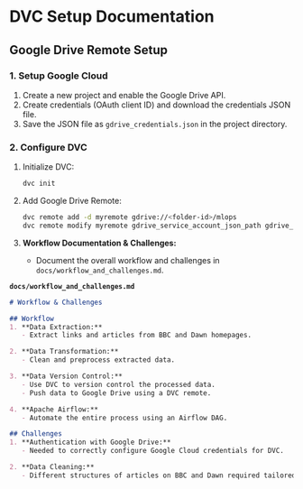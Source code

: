 # DVC Setup Documentation

## Google Drive Remote Setup
### 1. Setup Google Cloud
1. Create a new project and enable the Google Drive API.
2. Create credentials (OAuth client ID) and download the credentials JSON file.
3. Save the JSON file as `gdrive_credentials.json` in the project directory.

### 2. Configure DVC
1. Initialize DVC:
    ```bash
    dvc init
    ```

2. Add Google Drive Remote:
    ```bash
    dvc remote add -d myremote gdrive://<folder-id>/mlops
    dvc remote modify myremote gdrive_service_account_json_path gdrive_credentials.json
    ```

3. **Workflow Documentation & Challenges:**
   - Document the overall workflow and challenges in `docs/workflow_and_challenges.md`.

**`docs/workflow_and_challenges.md`**
```markdown
# Workflow & Challenges

## Workflow
1. **Data Extraction:**
   - Extract links and articles from BBC and Dawn homepages.

2. **Data Transformation:**
   - Clean and preprocess extracted data.

3. **Data Version Control:**
   - Use DVC to version control the processed data.
   - Push data to Google Drive using a DVC remote.

4. **Apache Airflow:**
   - Automate the entire process using an Airflow DAG.

## Challenges
1. **Authentication with Google Drive:**
   - Needed to correctly configure Google Cloud credentials for DVC.

2. **Data Cleaning:**
   - Different structures of articles on BBC and Dawn required tailored extraction logic.
